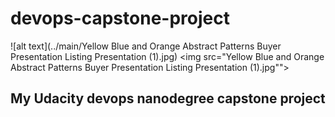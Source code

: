 # devops-capstone-project
![alt text](../main/Yellow Blue and Orange Abstract Patterns Buyer Presentation Listing Presentation (1).jpg)
<img src="Yellow Blue and Orange Abstract Patterns Buyer Presentation Listing Presentation (1).jpg""></img>
## My Udacity devops nanodegree capstone project
